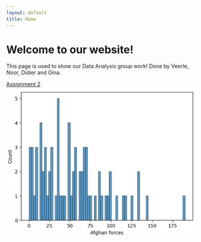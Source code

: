 ```yaml
---
layout: default
title: Home
---
```


# Welcome to our website!

This page is used to show our Data Analysis group work! Done by Veerle, Noor, Didier and Gina.

[Assignment 2](/Assignment2/)
![A description of the image](photos/1.png)
